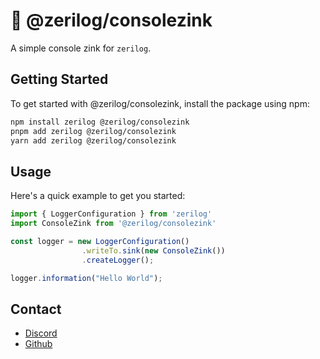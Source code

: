 # 🚀 @zerilog/consolezink

A simple console zink for `zerilog`.

## Getting Started

To get started with @zerilog/consolezink, install the package using npm:

```bash
npm install zerilog @zerilog/consolezink
pnpm add zerilog @zerilog/consolezink
yarn add zerilog @zerilog/consolezink
```

## Usage

Here's a quick example to get you started:
```ts
import { LoggerConfiguration } from 'zerilog'
import ConsoleZink from '@zerilog/consolezink'

const logger = new LoggerConfiguration()
                .writeTo.sink(new ConsoleZink())
                .createLogger();

logger.information("Hello World");
```

## Contact

- [Discord](https://discord.com/users/251026389371846656)
- [Github](https://github.com/sh4dow8080)